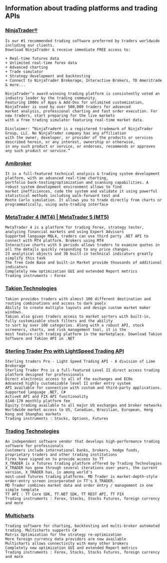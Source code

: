 ## Information about trading platforms and trading APIs


### [NinjaTrader®](https://ninjatrader.com/GetStarted "NinjaTrader") 
    Is our #1 recommended trading software preferred by traders worldwide including our clients. 
    Download NinjaTrader & receive immediate FREE access to:

    + Real-time futures data
    + Unlimited real-time forex data
    + Advanced charting
    + Trade simulator
    + Strategy development and backtesting
    + Connect to NinjaTrader Brokerage, Interactive Brokers, TD Ameritrade & more...
    
    NinjaTrader’s award-winning trading platform is consistently voted an industry leader by the trading community. 
    Featuring 1000s of Apps & Add-Ons for unlimited customization, NinjaTrader is used by over 500,000 traders for advanced 
    market analysis, professional charting and fast order execution. For new traders, start preparing for the live markets 
    with a free trading simulator featuring real-time market data.
  
    Disclaimer: “NinjaTrader® is a registered trademark of NinjaTrader Group, LLC. No NinjaTrader company has any affiliation 
    with the owner, developer, or provider of the products or services described herein, or any interest, ownership or otherwise, 
    in any such product or service, or endorses, recommends or approves any such product or service.”
    
   
### [Amibroker](https://www.amibroker.com/ "Amibroker trading platform")

    It is a full-featured technical analysis & trading system development platform, with an advanced real-time charting, 
    portfolio back-testing/optimization and scanning capabilities. A robust system development environment allows to find 
    market inefficiences, code the system and validate it using powerful statistical methods including walk-forward test and
    Monte Carlo simulation. It allows you to trade directly from charts or programmatically, using auto-trading interface


### [MetaTrader 4 (MT4) | MetaTrader 5 (MT5)](https://www.metatrader5.com/en "MetaTrader 5 Trading Platform")

    MetaTrader 4 is a platform for trading Forex, strategy tester, analyzing financial markets and using Expert Advisors
    Supported language MQL4, traders can use third party .NET API to connect with MT4 platform. Brokers using MT4
    Interactive charts with 9 periods allows traders to examine quotes in all the details quickly responding to any price changes.
    23 analytical objects and 30 built-in technical indicators greatly simplify this task
    The free Code Base and built-in Market provide thousands of additional indicators
    Completely new optimization GUI and extended Report metrics
    Trading instruments : Forex
    
    
### [Takion Technologies](https://www.takiontechnologies.com/ "Takion Trading Platform")

    Takion provides traders with almost 100 different destination and routing combinations and access to dark pools
    Ability to create multiple layouts and design custom market maker windows.
    Takion also gives traders access to market sorters with built-in, fully customizable stock filters and the ability 
    to sort by over 100 categories. Along with a robust API, stock screeners, charts, and risk management tool, it is the 
    most feature-rich trading platform in the marketplace. Download Takion Software and Takion API in .NET
    
    
### [Sterling Trader Pro with LightSpeed Trading API](https://sterlingtradingtech.com/ "Sterling Trading Tech")

    Sterling traders Pro - Light Speed Trading API - A division of Lime Brokerage
    Sterling Trader Pro is a full-featured Level II direct access trading platform designed for professionals
    Direct electronic access to all of the exchanges and ECNs
    Advanced highly customizable level II order entry system
    API available for connection with custom and third-party applications. Supported language .NET, C#
    ActiveX API and FIX API functionality
    $140-170 monthly platform fee
    Equity trading available to all major US exchanges and broker networks
    Worldwide market access to US, Canadian, Brazilian, European, Hong Kong and Shanghai markets
    Trading instruments : Stocks, Options, Futures
    
   
### [Trading Technologies](https://www.tradingtechnologies.com/ "Trading Technologies")

    An independent software vendor that develops high-performance trading software for professionals
    Customers include international banks, brokers, hedge funds, proprietary traders and other trading institutions
    Firms have signed on to provide access to TT
    X_TRADER is a futures trading platform offered by Trading Technologies
    X_TRADER has gone through several iterations over years, the current version, X_TRADER has, is among world's 
    most-used futures trading platforms. MD Trader is market-depth-style order-entry screen incorporated in TT's X_TRADER. 
    MD Trader combines market data and order entry / management in one simple template
    TT API : TT Core SDK, TT.NET SDK, TT REST API, TT FIX
    Trading instruments : Forex, Stocks, Stocks Futures, foreign currency and more
    
    
### [Multicharts](https://www.multicharts.com/ "MultiCharts for Backtesting & Live Trading")

    Trading software for charting, backtesting and multi-broker automated trading. Multicharts supports C#
    Matrix Optimization for the strategy re-optimization
    More foreign currency data providers are now available
    Multicharts allows connectivity with many other brokers
    Completely new optimization GUI and extended Report metrics
    Trading instruments : Forex, Stocks, Stocks Futures, foreign currency and more










